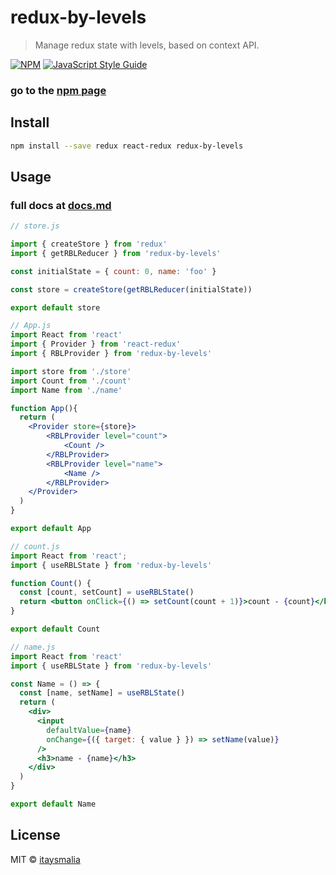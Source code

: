 # redux-by-levels

> Manage redux state with levels, based on context API.

[![NPM](https://img.shields.io/npm/v/redux-by-levels.svg)](https://www.npmjs.com/package/redux-by-levels) [![JavaScript Style Guide](https://img.shields.io/badge/code_style-standard-brightgreen.svg)](https://standardjs.com)

### go to the [npm page](https://www.npmjs.com/package/redux-by-levels)

## Install

```bash
npm install --save redux react-redux redux-by-levels
```

## Usage
### full docs at [docs.md](https://github.com/itaysmalia/redux-by-levels/blob/master/docs.md)
```jsx
// store.js

import { createStore } from 'redux'
import { getRBLReducer } from 'redux-by-levels'

const initialState = { count: 0, name: 'foo' }

const store = createStore(getRBLReducer(initialState))

export default store
```
```jsx
// App.js
import React from 'react'
import { Provider } from 'react-redux'
import { RBLProvider } from 'redux-by-levels'

import store from './store'
import Count from './count'
import Name from './name'

function App(){
  return (
    <Provider store={store}>
        <RBLProvider level="count">
            <Count />
        </RBLProvider>
        <RBLProvider level="name">
            <Name />
        </RBLProvider>
    </Provider>
  )
}

export default App
```

```jsx
// count.js
import React from 'react';
import { useRBLState } from 'redux-by-levels'

function Count() {
  const [count, setCount] = useRBLState()
  return <button onClick={() => setCount(count + 1)}>count - {count}</button>
}

export default Count
```
```jsx
// name.js
import React from 'react'
import { useRBLState } from 'redux-by-levels'

const Name = () => {
  const [name, setName] = useRBLState()
  return (
    <div>
      <input
        defaultValue={name}
        onChange={({ target: { value } }) => setName(value)}
      />
      <h3>name - {name}</h3>
    </div>
  )
}

export default Name
```
## License

MIT © [itaysmalia](https://github.com/itaysmalia)
